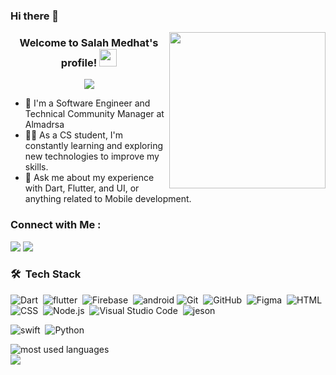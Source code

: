 ### Hi there 👋

<img width="250" align="right" src="https://c.tenor.com/_DOBjnGspYAAAAAM/code-coding.gif">

<h3 align="center">
  Welcome to Salah Medhat's profile!
  <img src="https://media.giphy.com/media/hvRJCLFzcasrR4ia7z/giphy.gif" width="28">
</h3>

<!-- Typing SVG by DenverCoder1 - https://github.com/DenverCoder1/readme-typing-svg -->
<p align="center">
  <a href="https://github.com/DenverCoder1/readme-typing-svg"><img src="https://readme-typing-svg.herokuapp.com/?lines=Software%20Engineering%20developer;Always%20learning%20new%20things&font=Fira%20Code&center=true&width=440&height=45&color=f75c7e&vCenter=true&size=22"></a>
</p> 

- 🏢 I'm a Software Engineer and Technical Community Manager at Almadrsa
- 👨‍💻 As a CS student, I'm constantly learning and exploring new technologies to improve my skills.
- 💬 Ask me about my experience with Dart, Flutter, and UI, or anything related to Mobile development.


### Connect with Me :

<a href="https://www.linkedin.com/in/salah-medhat-2bb9b3171" target="_blank"><img src="https://img.shields.io/badge/Salah%20Medhat-0077B5?style=for-the-badge&logo=Linkedin&logoColor=white"/></a>
<a href="https://t.me/Salah_luha" target="_blank"><img src="https://img.shields.io/badge/-Salah%20Medhat-0077B5?style=for-the-badge&logo=Telegram&logoColor=white"/></a>


### 🛠 &nbsp;Tech Stack
![Dart](https://img.shields.io/badge/-dart-05122A?style=flat&logo=dart)&nbsp;
![flutter](https://img.shields.io/badge/-flutter-05122A?style=flat&logo=flutter&logoColor=007ACC)&nbsp;
![Firebase](https://img.shields.io/badge/-Firebase-05122A?style=flat&logo=Firebase)&nbsp;
![android](https://img.shields.io/badge/-android-05122A?style=flat&logo=android)
![Git](https://img.shields.io/badge/-Git-05122A?style=flat&logo=git)&nbsp;
![GitHub](https://img.shields.io/badge/-GitHub-05122A?style=flat&logo=github)&nbsp;
![Figma](https://img.shields.io/badge/-Figma-05122A?style=flat&logo=Figma)&nbsp;
![HTML](https://img.shields.io/badge/-HTML-05122A?style=flat&logo=HTML5)&nbsp;
![CSS](https://img.shields.io/badge/-CSS-05122A?style=flat&logo=CSS3&logoColor=1572B6)&nbsp;
![Node.js](https://img.shields.io/badge/-Node.js-05122A?style=flat&logo=node.js&logoColor=339933)&nbsp;
![Visual Studio Code](https://img.shields.io/badge/-Visual%20Studio%20Code-05122A?style=flat&logo=visual-studio-code&logoColor=007ACC)&nbsp;
![jeson](https://img.shields.io/badge/-jeson-05122A?style=flat&logo=JESONData)&nbsp;

![swift](https://img.shields.io/badge/-Swift-05122A?style=flat&logo=Swift)&nbsp;
![Python](https://img.shields.io/badge/-Python%20-05122A?style=flat&logo=python)&nbsp;




<img align="left" src="https://github-readme-stats.vercel.app/api/top-langs?username=SalahLuha&show_icons=true&locale=en&layout=compact&theme=radical" alt="most used languages" />
<br>
<a href="https://komarev.com/ghpvc/?username=SalahLuha&style=for-the-badge">
    <img src="https://komarev.com/ghpvc/?username=yousefdergham&style=for-the-badge">
</a>

<!--
**SalahLuha/SalahLuha** is a ✨ _special_ ✨ repository because its `README.md` (this file) appears on your GitHub profile.

Here are some ideas to get you started:

- 🔭 I’m currently working on ...
- 🌱 I’m currently learning ...
- 👯 I’m looking to collaborate on ...
- 🤔 I’m looking for help with ...
- 💬 Ask me about ...
- 📫 How to reach me: ...
- 😄 Pronouns: ...
- ⚡ Fun fact: ...
-->

